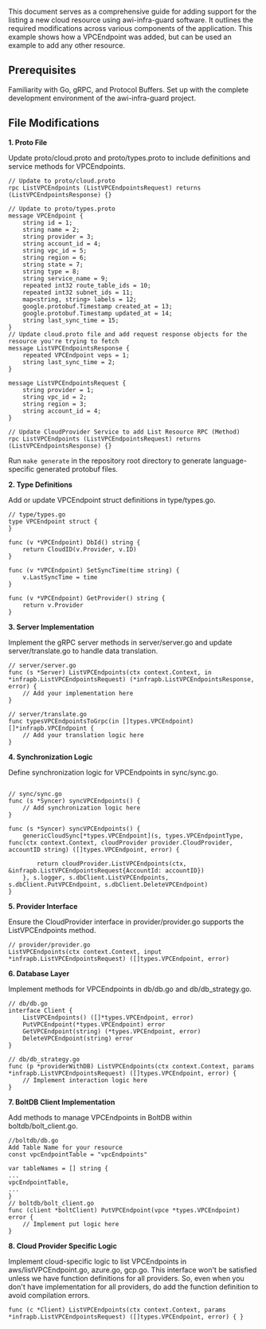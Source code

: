 
This document serves as a comprehensive guide for adding support for the listing a new cloud resource using awi-infra-guard software. It outlines the required modifications across various components of the application. This example shows how a VPCEndpoint was added, but can be used an example to add any other resource.


## Prerequisites

Familiarity with Go, gRPC, and Protocol Buffers.
Set up with the complete development environment of the awi-infra-guard project.

## File Modifications

 **1. Proto File**

Update proto/cloud.proto and proto/types.proto to include definitions and service methods for VPCEndpoints.

```
// Update to proto/cloud.proto
rpc ListVPCEndpoints (ListVPCEndpointsRequest) returns (ListVPCEndpointsResponse) {}

// Update to proto/types.proto
message VPCEndpoint {
    string id = 1;
    string name = 2;
    string provider = 3;
    string account_id = 4;
    string vpc_id = 5;
    string region = 6;
    string state = 7;
    string type = 8;
    string service_name = 9;
    repeated int32 route_table_ids = 10;
    repeated int32 subnet_ids = 11;
    map<string, string> labels = 12;
    google.protobuf.Timestamp created_at = 13;
    google.protobuf.Timestamp updated_at = 14;
    string last_sync_time = 15;
}
// Update cloud.proto file and add request response objects for the resource you're trying to fetch
message ListVPCEndpointsResponse {
    repeated VPCEndpoint veps = 1;
    string last_sync_time = 2;
}

message ListVPCEndpointsRequest {
    string provider = 1;
    string vpc_id = 2;
    string region = 3;
    string account_id = 4;
}

// Update CloudProvider Service to add List Resource RPC (Method)
rpc ListVPCEndpoints (ListVPCEndpointsRequest) returns (ListVPCEndpointsResponse) {}

```
Run `make generate` in the repository root directory to generate language-specific generated protobuf files.

**2. Type Definitions**

Add or update VPCEndpoint struct definitions in type/types.go.

```
// type/types.go
type VPCEndpoint struct {
}

func (v *VPCEndpoint) DbId() string {
	return CloudID(v.Provider, v.ID)
}

func (v *VPCEndpoint) SetSyncTime(time string) {
	v.LastSyncTime = time
}

func (v *VPCEndpoint) GetProvider() string {
	return v.Provider
}

```

**3. Server Implementation**

Implement the gRPC server methods in server/server.go and update server/translate.go to handle data translation.

```
// server/server.go
func (s *Server) ListVPCEndpoints(ctx context.Context, in *infrapb.ListVPCEndpointsRequest) (*infrapb.ListVPCEndpointsResponse, error) {
    // Add your implementation here
}

// server/translate.go
func typesVPCEndpointsToGrpc(in []types.VPCEndpoint) []*infrapb.VPCEndpoint {
    // Add your translation logic here
}
```

**4. Synchronization Logic**

Define synchronization logic for VPCEndpoints in sync/sync.go.

```

// sync/sync.go
func (s *Syncer) syncVPCEndpoints() {
    // Add synchronization logic here
}

func (s *Syncer) syncVPCEndpoints() {
	genericCloudSync[*types.VPCEndpoint](s, types.VPCEndpointType, func(ctx context.Context, cloudProvider provider.CloudProvider, accountID string) ([]types.VPCEndpoint, error) {

		return cloudProvider.ListVPCEndpoints(ctx, &infrapb.ListVPCEndpointsRequest{AccountId: accountID})
	}, s.logger, s.dbClient.ListVPCEndpoints, s.dbClient.PutVPCEndpoint, s.dbClient.DeleteVPCEndpoint)
}
```

**5. Provider Interface**

Ensure the CloudProvider interface in provider/provider.go supports the ListVPCEndpoints method.

```
// provider/provider.go
ListVPCEndpoints(ctx context.Context, input *infrapb.ListVPCEndpointsRequest) ([]types.VPCEndpoint, error)
```

**6. Database Layer**

Implement methods for VPCEndpoints in db/db.go and db/db_strategy.go.

```
// db/db.go
interface Client {
    ListVPCEndpoints() ([]*types.VPCEndpoint, error)
    PutVPCEndpoint(*types.VPCEndpoint) error
    GetVPCEndpoint(string) (*types.VPCEndpoint, error)
    DeleteVPCEndpoint(string) error
}

// db/db_strategy.go
func (p *providerWithDB) ListVPCEndpoints(ctx context.Context, params *infrapb.ListVPCEndpointsRequest) ([]types.VPCEndpoint, error) {
    // Implement interaction logic here
}

```

**7. BoltDB Client Implementation**

Add methods to manage VPCEndpoints in BoltDB within boltdb/bolt_client.go.

```
//boltdb/db.go
Add Table Name for your resource
const vpcEndpointTable = "vpcEndpoints"

var tableNames = [] string {
...
vpcEndpointTable,
...
}
// boltdb/bolt_client.go
func (client *boltClient) PutVPCEndpoint(vpce *types.VPCEndpoint) error {
    // Implement put logic here
}
```

**8. Cloud Provider Specific Logic**

Implement cloud-specific logic to list VPCEndpoints in aws/listVPCEndpoint.go, azure.go, gcp.go. This interface won't be satisfied unless we have function definitions for all providers.
So, even when you don't have implementation for all providers, do add the function definition to avoid compilation errors.

```
func (c *Client) ListVPCEndpoints(ctx context.Context, params *infrapb.ListVPCEndpointsRequest) ([]types.VPCEndpoint, error) { }
```
